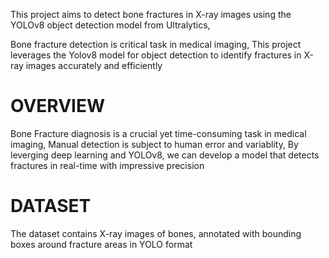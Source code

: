 This project aims to detect bone fractures in X-ray images using the YOLOv8 object detection model from Ultralytics,

Bone fracture detection is critical task in medical imaging, This project leverages the Yolov8 model for object detection to identify fractures in X-ray images accurately and efficiently

# OVERVIEW

Bone Fracture diagnosis is a crucial yet time-consuming task in medical imaging, Manual detection is subject to human error and variablity, By leverging deep learning and YOLOv8, we can develop a model that detects fractures 
in real-time with impressive precision 

# DATASET

The dataset contains X-ray images of bones, annotated with bounding boxes around fracture areas in YOLO format
